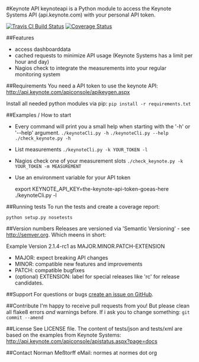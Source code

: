 #Keynote API
keynoteapi is a Python module to access the Keynote Systems API (api.keynote.com) with your personal API token.

[![Travis CI Build Status](https://travis-ci.org/nmesstorff/keynoteapi.png)](https://travis-ci.org/nmesstorff/keynoteapi)
[![Coverage Status](https://coveralls.io/repos/nmesstorff/keynoteapi/badge.png)](https://coveralls.io/r/nmesstorff/)

##Features
 - access dashboarddata
 - cached requests to minimize API usage (Keynote Systems has a limit per hour and day)
 - Nagios check to integrate the measurements into your regular monitoring system

##Requirements
You need a API token to use the keynote API: http://api.keynote.com/apiconsole/apikeygen.aspx

Install all needed python modules via pip:
`pip install -r requirements.txt`

##Examples / How to start
 - Every command will print you a small help when starting with the '-h' or '--help' argument.
    `./keynoteCli.py -h`
    `./keynoteCli.py --help`
    `./check_keynote.py -h`

 - List measurements
    `./keynoteCli.py -k YOUR_TOKEN -l`

 - Nagios check one of your measurement slots
    `./check_keynote.py -k YOUR_TOKEN -m MEASUREMENT`

 - Use an environment variable for your API token

    export KEYNOTE_API_KEY=the-keynote-api-token-goeas-here
    ./keynoteCli.py -l

##Running tests
To run the tests and create a coverage report:

    python setup.py nosetests

##Version numbers
Releases are versioned via 'Semantic Versioning' - see http://semver.org.
Which meens in short:

Example Version 2.1.4-rc1 as MAJOR.MINOR.PATCH-EXTENSION
 - MAJOR: expect breaking API changes
 - MINOR: compatible new features and improvements
 - PATCH: compatible bugfixes
 - (optional) EXTENSION: label for special releases like 'rc' for release candidates.


##Support
For questions or bugs [create an issue on GitHub](https://github.com/nmesstorff/keynoteapi/issues/new).

##Contribute
I'm happy to receive pull requests from you! But please clean all flake8 errors *and* warnings before.
If i ask you to change something: `git commit --amend`

##License
See LICENSE file.
The content of tests/json and tests/xml are based on the examples from Keynote Systems: http://api.keynote.com/apiconsole/apistatus.aspx?page=docs

##Contact
Norman Meßtorff
eMail: normes at normes dot org
